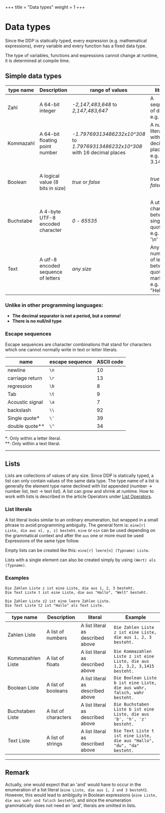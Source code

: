 +++
title = "Data types"
weight = 1
+++

# Data types

Since the DDP is statically typed, every expression (e.g. mathematical expressions), every variable and every function has a fixed data type.

The type of variables, functions and expressions cannot change at runtime, it is determined at compile time.

## Simple data types

| type name  | Description                         | range of values                                                                    | literal                                                           | Example                                                       |
|------------|-------------------------------------|------------------------------------------------------------------------------------|-------------------------------------------------------------------|---------------------------------------------------------------|
| Zahl       | A 64-bit integer                    | *-2,147,483,648* to *2,147,483,647*                                                | A sequence of digits, e.g. 42                                     | `Die Zahl x ist 69.`, <br>`1 plus -7`                         |
| Kommazahl  | A 64-bit floating point number      | *-1.79769313486232x10^308* to <br>*1.79769313486232x10^308* with 16 decimal places | A number literal with decimal places, e.g. 3.1415                 | `Die Kommazahl x ist 6,5.`, <br>`2 durch 0,5`                 |
| Boolean    | A logical value (8 bits in size)    | *true* or *false*                                                                  | *true* or *false*                                                 | `Der Boolean x ist wahr.`, <br>`1 plus 1 gleich 2`            |
| Buchstabe  | A 4-byte UTF-8 encoded character    | *0* - *65535*                                                                      | A utf8 character between single quotes, e.g. 'a' or '\n'          | `Der Buchstabe x ist 'd'.`                                    |
| Text       | A utf-8 encoded sequence of letters | *any size*                                                                         | Any number of letters between <br>quotation marks, e.g. "Hello\n" | `Der Text x ist "abc".`, <br>`"Hallo" verkettet mit " du da"` |

### Unlike in other programming languages:

* **The decimal separator is not a period, but a comma!**
* **There is no null/nil type**

### Escape sequences
Escape sequences are character combinations that stand for characters
which one cannot normally write in text or letter literals.

| name | escape sequence | ASCII code |
|-----------------|------| ---|
| newline         | `\n` | 10 |
| carriage return | `\r` | 13 |
| regression      | `\b` |  8 |
| Tab             | `\t` |  9 |
| Acoustic signal | `\a` |  7 |
| backslash       | `\\` | 92 |
| Single quote*   | `\'` | 39 |
| double quote**  | `\"` | 34 |

*: Only within a letter literal.\
**: Only within a text literal.

***

## Lists

Lists are collections of values of any size.
Since DDP is statically typed, a list can only contain values of the same data type.
The type name of a list is generally the element type name declined with *list* appended (number -> number list, text -> text list).
A list can grow and shrink at runtime.
How to work with lists is described in the article Operators under [List Operators](/Bedienungsanleitung/EN/Programmierung/Operatoren#listen-und-text-operatoren).

### List literals

A list literal looks similar to an ordinary enumeration, but wrapped in a small phrase to avoid programming ambiguity.
The general form is: `eine[r] Liste, die aus x[, y, z] besteht`.
`eine` or `ein` can be used depending on the grammatical context and after the `aus` one or more must be used
Expressions of the same type follow.

Empty lists can be created like this: `eine[r] leere[n] (Typname) Liste`.

Lists with a single element can also be created simply by using `(Wert) als (Typname)`.

### Examples
```ddp
Die Zahlen Liste z ist eine Liste, die aus 1, 2, 3 besteht.
Die Text Liste t ist eine Liste, die aus "Hallo", "Welt" besteht.

Die Zahlen Liste z2 ist eine leere Zahlen Liste.
Die Text Liste t2 ist "Hallo" als Text Liste.
```

| type name         | Description          | literal                           | Example                                                                     |
|-------------------|----------------------|-----------------------------------|-----------------------------------------------------------------------------|
| Zahlen Liste      | A list of numbers    | A list literal as described above | `Die Zahlen Liste z ist eine Liste, die aus 1, 2, 3 besteht.`               |
| Kommazahlen Liste | A list of floats     | A list literal as described above | `Die Kommazahlen Liste z ist eine Liste, die aus 1,2, 3,2, 3,1415 besteht.` |
| Boolean Liste     | A list of booleans   | A list literal as described above | `Die Boolean Liste b ist eine Liste, die aus wahr, falsch, wahr besteht.`   |
| Buchstaben Liste  | A list of characters | A list literal as described above | `Die Buchstaben Liste b ist eine Liste, die aus 'b', 'h', 'z' besteht.`     |
| Text Liste        | A list of strings	   | A list literal as described above | `Die Text Liste t ist eine Liste, die aus "Hallo", "du", "da" besteht.`     |

***

## Remark

Actually, one would expect that an 'and' would have to occur in the enumeration of a list literal (`eine Liste, die aus 1, 2 und 3 besteht`). However, this would lead to ambiguity in Boolean expressions (`eine Liste, die aus wahr und falsch besteht`), and since the enumeration grammatically does not need an 'and', literals are omitted in lists.